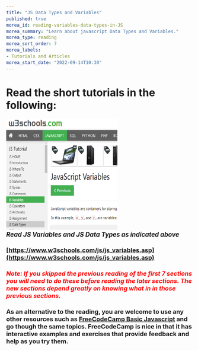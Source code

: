 ```yaml
---
title: "JS Data Types and Variables"
published: true
morea_id: reading-variables-data-types-in-JS
morea_summary: "Learn about javascript Data Types and Variables."
morea_type: reading
morea_sort_order: 7
morea_labels:
- Tutorials and Articles
morea_start_date: "2022-09-14T10:30"
---
```



# Read the short tutorials in the following:

<a href="https://www.w3schools.com/js/js_variables.asp"><img height="300px" width="300px" src="W3Vars_Types.png"></a>
<br><i><b><big>*Read JS Variables and JS Data Types as indicated above*</big></b></i>


### [https://www.w3schools.com/js/js_variables.asp](https://www.w3schools.com/js/js_variables.asp)

### *<font color="red"> Note: If you skipped the previous reading of the first 7 sections you will need to do these before reading the later sections. The new sections depend greatly on knowing what in in those previous sections.</font>*

### As an alternative to the reading, you are welcome to use any other resources such as [FreeCodeCamp Basic Javascript](https://www.freecodecamp.org/learn/javascript-algorithms-and-data-structures/basic-javascript/) and go though the same topics. FreeCodeCamp is nice in that it has interactive examples and exercises that provide feedback and help as you try them. 